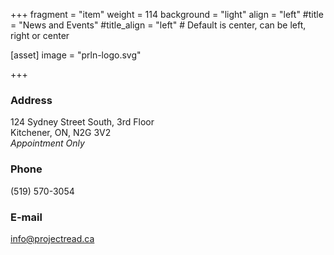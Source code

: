 +++
fragment = "item"
weight = 114
background = "light"
align = "left"
#title = "News and Events"
#title_align = "left" # Default is center, can be left, right or center

[asset]
  image = "prln-logo.svg"

+++

### Address

124 Sydney Street South, 3rd Floor  
Kitchener, ON, N2G 3V2  
*Appointment Only*

### Phone

(519) 570-3054  

### E-mail

info@projectread.ca  
